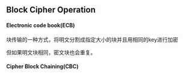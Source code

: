 ## Block Cipher Operation
#### Electronic code book(ECB)
块传输的一种方式，将明文分割成指定大小的块并且用相同的key进行加密

但如果明文块相同，密文块也会重复。

#### Cipher Block Chaining(CBC)
